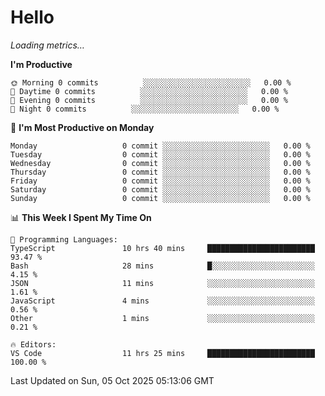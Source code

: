# Hello

<!-- METRICS:START -->
<p><em>Loading metrics…</em></p>
<!-- METRICS:END -->

<!--START_SECTION:waka-->
**I'm Productive**

```text
🌞 Morning 0 commits          ░░░░░░░░░░░░░░░░░░░░░░░░   0.00 % 
🌆 Daytime 0 commits          ░░░░░░░░░░░░░░░░░░░░░░░░   0.00 % 
🌃 Evening 0 commits          ░░░░░░░░░░░░░░░░░░░░░░░░   0.00 % 
🌙 Night 0 commits          ░░░░░░░░░░░░░░░░░░░░░░░░   0.00 % 
```
📅 **I'm Most Productive on Monday**

```text
Monday                   0 commit ░░░░░░░░░░░░░░░░░░░░░░░░   0.00 % 
Tuesday                  0 commit ░░░░░░░░░░░░░░░░░░░░░░░░   0.00 % 
Wednesday                0 commit ░░░░░░░░░░░░░░░░░░░░░░░░   0.00 % 
Thursday                 0 commit ░░░░░░░░░░░░░░░░░░░░░░░░   0.00 % 
Friday                   0 commit ░░░░░░░░░░░░░░░░░░░░░░░░   0.00 % 
Saturday                 0 commit ░░░░░░░░░░░░░░░░░░░░░░░░   0.00 % 
Sunday                   0 commit ░░░░░░░░░░░░░░░░░░░░░░░░   0.00 % 
```

📊 **This Week I Spent My Time On**

```text
💬 Programming Languages: 
TypeScript               10 hrs 40 mins     ████████████████████████   93.47 % 
Bash                     28 mins            █░░░░░░░░░░░░░░░░░░░░░░░   4.15 % 
JSON                     11 mins            ░░░░░░░░░░░░░░░░░░░░░░░░   1.61 % 
JavaScript               4 mins             ░░░░░░░░░░░░░░░░░░░░░░░░   0.56 % 
Other                    1 mins             ░░░░░░░░░░░░░░░░░░░░░░░░   0.21 % 

🔥 Editors: 
VS Code                  11 hrs 25 mins     ████████████████████████   100.00 % 
```

 Last Updated on Sun, 05 Oct 2025 05:13:06 GMT
<!--END_SECTION:waka-->
